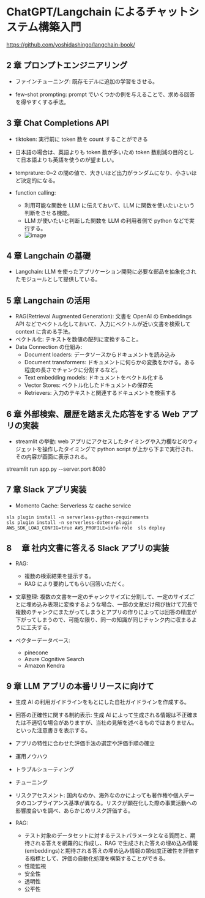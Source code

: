 # ChatGPT/Langchain によるチャットシステム構築入門

https://github.com/yoshidashingo/langchain-book/

## 2 章 プロンプトエンジニアリング

- ファインチューニング: 既存モデルに追加の学習をさせる。

- few-shot prompting: prompt でいくつかの例を与えることで、求める回答を得やすくする手法。

## 3 章 Chat Completions API

- tiktoken: 実行前に token 数を count することができる
- 日本語の場合は、英語よりも token 数が多いため token 数削減の目的として日本語よりも英語を使うのが望ましい。
- temprature: 0~2 の間の値で、大きいほど出力がランダムになり、小さいほど決定的になる。

- function calling:
  - 利用可能な関数を LLM に伝えておいて、LLM に関数を使いたいという判断をさせる機能。
  - LLM が使いたいと判断した関数を LLM の利用者側で python などで実行する。
  - ![image](https://github.com/yoshikikasama/python/assets/61643054/1d8da4a2-1cd4-4911-b3ed-22bed8d0de02)

## 4 章 Langchain の基礎

- Langchain: LLM を使ったアプリケーション開発に必要な部品を抽象化されたモジュールとして提供している。

## 5 章 Langchain の活用

- RAG(Retrieval Augmented Generation): 文書を OpenAI の Embeddings API などでベクトル化しておいて、入力にベクトルが近い文書を検索して context に含める手法。
- ベクトル化: テキストを数値の配列に変換すること。
- Data Connection の仕組み:
  - Document loaders: データソースからドキュメントを読み込み
  - Document transformers: ドキュメントに何らかの変換をかける。ある程度の長さでチャンクに分割するなど。
  - Text embedding models: ドキュメントをベクトル化する
  - Vector Stores: ベクトル化したドキュメントの保存先
  - Retrievers: 入力のテキストと関連するドキュメントを検索する

## 6 章 外部検索、履歴を踏まえた応答をする Web アプリの実装

- streamlit の挙動: web アプリにアクセスしたタイミングや入力欄などのウィジェットを操作したタイミングで python script が上から下まで実行され、その内容が画面に表示される。

streamlit run app.py --server.port 8080

## 7 章 Slack アプリ実装

- Momento Cache: Serverless な cache service

```
sls plugin install -n serverless-python-requirements
sls plugin install -n serverless-dotenv-plugin
AWS_SDK_LOAD_CONFIG=true AWS_PROFILE=infa-role  sls deploy
```

## 8 　章 社内文書に答える Slack アプリの実装

- RAG:
  - 複数の検索結果を提示する。
  - RAG により要約してもらい回答いただく。
- 文章整理: 複数の文書を一定のチャンクサイズに分割して、一定のサイズごとに埋め込み表現に変換するような場合、一部の文章だけ飛び抜けて冗長で複数のチャンクにまたがってしまうとアプリの作りによっては回答の精度が下がってしまうので、可能な限り、同一の知識が同じチャンク内に収まるように工夫する。

- ベクターデータベース:
  - pinecone
  - Azure Cognitive Search
  - Amazon Kendra

## 9 章 LLM アプリの本番リリースに向けて

- 生成 AI の利用ガイドラインをもとにした自社ガイドラインを作成する。
- 回答の正確性に関する制約表示: 生成 AI によって生成される情報は不正確または不適切な場合がありますが、当社の見解を述べるものではありません。といった注意書きを表示する。

- アプリの特性に合わせた評価手法の選定や評価手順の確立
- 運用ノウハウ
- トラブルシューティング
- チューニング
- リスクアセスメント: 国内なのか、海外なのかによっても著作権や個人データのコンプライアンス基準が異なる。リスクが顕在化した際の事業活動への影響度合いを調べ、あらかじめリスク評価する。

- RAG:
  - テスト対象のデータセットに対するテストパラメータとなる質問と、期待される答えを網羅的に作成し、RAG で生成された答えの埋め込み情報(embeddings)と期待される答えの埋め込み情報の類似度正確性を評価する指標として、評価の自動化処理を構築することができる。
  - 性能監視
  - 安全性
  - 透明性
  - 公平性
